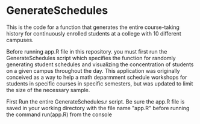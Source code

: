 # GenerateSchedules
This is the code for a function that generates the entire course-taking history for continuously enrolled students at a college with 10 different campuses.

Before running app.R file in this repository. you must first run the GenerateSchedules script which specifies the function for randomly generating student schedules and visualizing the concentration of students on a given campus throughout the day. This application was originally conceived as a way to help a math deparmment schedule workshops for students in specific courses in specific semesters, but was updated to limit the size of the necessary sample.

First Run the entire GenerateSchedules.r script. Be sure the app.R file is saved in your working directory with the file name "app.R" before running the command run(app.R) from the console
